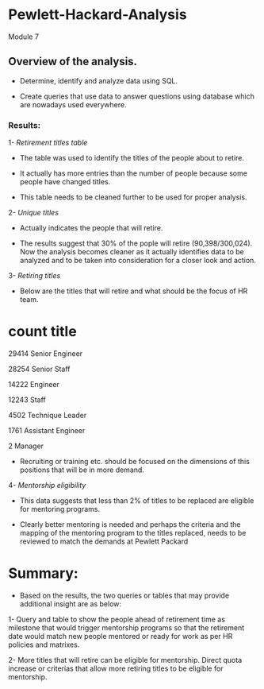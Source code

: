 # Pewlett-Hackard-Analysis
Module 7

## Overview of the analysis.


-  Determine, identify and analyze data using SQL.

-  Create queries that use data to answer questions using database which are nowadays used everywhere.
   

### Results:

1- *Retirement titles table*

-   The table was used to identify the titles of the people about to retire.

-   It actually has more entries than the number of people because some people have changed titles. 

-   This table needs to be cleaned further to be used for proper analysis.


2- *Unique titles*

-   Actually indicates the people that will retire. 

-   The results suggest that 30% of the pople will retire (90,398/300,024). Now the analysis becomes cleaner as it actually identifies data to be analyzed and to be taken into consideration for a closer look and action.


3- *Retiring titles*

-  Below are the titles that will retire and what should be the focus of HR team.

# count	title

29414	    Senior Engineer

28254	    Senior Staff

14222	    Engineer

12243	    Staff

4502	    Technique Leader

1761	    Assistant Engineer

2	        Manager

-  Recruiting or training etc. should be focused on the dimensions of this positions that will be in more demand.


4- *Mentorship eligibility*

-   This data suggests that less than 2% of titles to be replaced are eligible for mentoring programs.

-   Clearly better mentoring is needed and perhaps the criteria and the mapping of the mentoring program to the titles replaced, needs to be reviewed to match the demands at Pewlett Packard


# Summary:

-   Based on the results, the two queries or tables that may provide additional insight are as below:

1- Query and table to show the people ahead of retirement time as milestone that would trigger mentorship programs so that the retirement date would match new people mentored or ready for work as per HR policies and matrixes. 

2- More titles that will retire can be eligible for mentorship. Direct quota increase or criterias that allow more retiring titles to be eligible for mentorship. 

